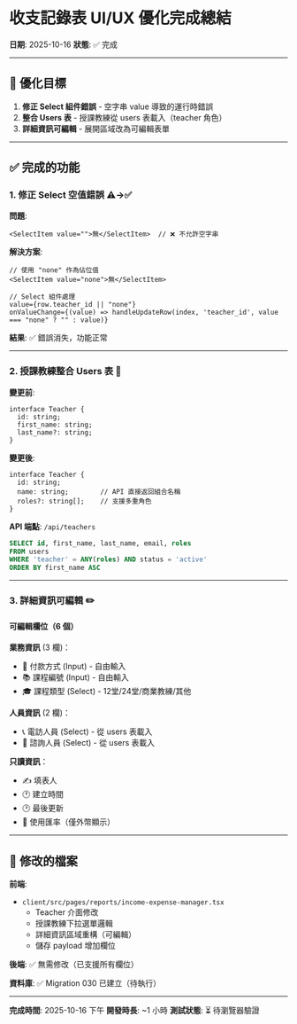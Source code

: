 # 收支記錄表 UI/UX 優化完成總結

**日期**: 2025-10-16
**狀態**: ✅ 完成

---

## 🎯 優化目標

1. **修正 Select 組件錯誤** - 空字串 value 導致的運行時錯誤
2. **整合 Users 表** - 授課教練從 users 表載入（teacher 角色）
3. **詳細資訊可編輯** - 展開區域改為可編輯表單

---

## ✅ 完成的功能

### 1. 修正 Select 空值錯誤 ⚠️→✅

**問題**:
```tsx
<SelectItem value="">無</SelectItem>  // ❌ 不允許空字串
```

**解決方案**:
```tsx
// 使用 "none" 作為佔位值
<SelectItem value="none">無</SelectItem>

// Select 組件處理
value={row.teacher_id || "none"}
onValueChange={(value) => handleUpdateRow(index, 'teacher_id', value === "none" ? "" : value)}
```

**結果**: ✅ 錯誤消失，功能正常

---

### 2. 授課教練整合 Users 表 👥

**變更前**:
```tsx
interface Teacher {
  id: string;
  first_name: string;
  last_name?: string;
}
```

**變更後**:
```tsx
interface Teacher {
  id: string;
  name: string;        // API 直接返回組合名稱
  roles?: string[];    // 支援多重角色
}
```

**API 端點**: `/api/teachers`
```sql
SELECT id, first_name, last_name, email, roles
FROM users
WHERE 'teacher' = ANY(roles) AND status = 'active'
ORDER BY first_name ASC
```

---

### 3. 詳細資訊可編輯 ✏️

#### **可編輯欄位（6 個）**

**業務資訊** (3 欄)：
- 💼 付款方式 (Input) - 自由輸入
- 📚 課程編號 (Input) - 自由輸入
- 🎓 課程類型 (Select) - 12堂/24堂/商業教練/其他

**人員資訊** (2 欄)：
- 📞 電訪人員 (Select) - 從 users 表載入
- 🎯 諮詢人員 (Select) - 從 users 表載入

**只讀資訊**：
- ✍️ 填表人
- 🕐 建立時間
- 🕑 最後更新
- 💱 使用匯率（僅外幣顯示）

---

## 📂 修改的檔案

**前端**:
- `client/src/pages/reports/income-expense-manager.tsx`
  - Teacher 介面修改
  - 授課教練下拉選單邏輯
  - 詳細資訊區域重構（可編輯）
  - 儲存 payload 增加欄位

**後端**: ✅ 無需修改（已支援所有欄位）

**資料庫**: ✅ Migration 030 已建立（待執行）

---

**完成時間**: 2025-10-16 下午
**開發時長**: ~1 小時
**測試狀態**: ⏳ 待瀏覽器驗證
